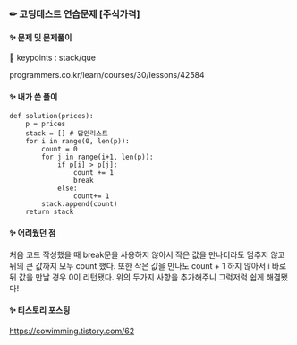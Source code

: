 ### ✏ 코딩테스트 연습문제 [주식가격]

#### ✨ 문제 및 문제풀이
🔑 keypoints : stack/que

programmers.co.kr/learn/courses/30/lessons/42584

#### ✨ 내가 쓴 풀이

``` python3
def solution(prices):
    p = prices 
    stack = [] # 답안리스트
    for i in range(0, len(p)):
        count = 0 
        for j in range(i+1, len(p)):
            if p[i] > p[j]:
                count += 1
                break
            else:
                count+= 1
        stack.append(count)
    return stack
```

#### ✨ 어려웠던 점
처음 코드 작성했을 때 break문을 사용하지 않아서 작은 값을 만나더라도 멈추지 않고 뒤의 큰 값까지 모두 count 했다.
또한 작은 값을 만나도 count + 1 하지 않아서 i 바로 뒤 값을 만날 경우 0이 리턴됐다.
위의 두가지 사항을 추가해주니 그럭저럭 쉽게 해결됐다!

#### ✨ 티스토리 포스팅
https://cowimming.tistory.com/62
